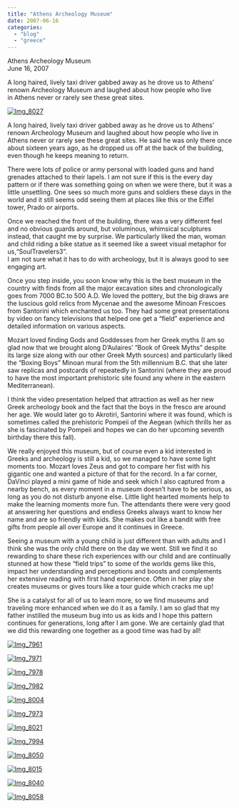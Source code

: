 ```yaml
---
title: "Athens Archeology Museum"
date: 2007-06-16
categories: 
  - "blog"
  - "greece"
---
```


Athens Archeology Museum  
June 16, 2007

A long haired, lively taxi driver gabbed away as he drove us to Athens’  
renown Archeology Museum and laughed about how people who live  
in Athens never or rarely see these great sites.

<!--more-->

[![Img_8027](https://pub-ac94b3f306b24c0dba4238943c97f2e1.r2.dev/soultravelers3/images/2008/03/05/img_8027.png "Img_8027")](https://pub-ac94b3f306b24c0dba4238943c97f2e1.r2.dev/photos/uncategorized/2008/03/05/img_8027.png)

A long haired, lively taxi driver gabbed away as he drove us to Athens’ renown Archeology Museum and laughed about how people who live in Athens never or rarely see these great sites. He said he was only there once about sixteen years ago, as he dropped us off at the back of the building, even though he keeps meaning to return.

There were lots of police or army personal with loaded guns and hand grenades attached to their lapels. I am not sure if this is the every day pattern or if there was something going on when we were there, but it was a little unsettling. One sees so much more guns and soldiers these days in the world and it still seems odd seeing them at places like this or the Eiffel tower, Prado or airports.

Once we reached the front of the building, there was a very different feel and no obvious guards around, but voluminous, whimsical sculptures instead, that caught me by surprise. We particularly liked the man, woman and child riding a bike statue as it seemed like a sweet visual metaphor for  us,“SoulTravelers3”.  
I am not sure what it has to do with archeology, but it is always good to see engaging art.

Once you step inside, you soon know why this is the best museum in the country with finds from all the major excavation sites and chronologically goes from 7000 BC.to 500 A.D. We loved the pottery, but the big draws are the luscious gold relics from Mycenae and the awesome Minoan Frescoes from Santorini which enchanted us too. They had some great presentations by video on fancy televisions that helped one get a “field” experience and detailed information on various aspects.

Mozart loved finding Gods and Goddesses from her Greek myths (I am so glad now that we brought along D’Aulaires’ “Book of Greek Myths” despite its large size along with our other Greek Myth sources) and particularly liked the “Boxing Boys” Minoan mural from the 5th millennium B.C. that she later saw replicas and postcards of repeatedly in Santorini (where they are proud to have the most important prehistoric site found any where in the eastern Mediterranean).

I think the video presentation helped that attraction as well as her new Greek archeology book and the fact that the boys in the fresco are around her age. We would later go to Akrotiri, Santorini where it was found, which is sometimes called the prehistoric Pompeii of the Aegean (which thrills her as she is fascinated by Pompeii and hopes we can do her upcoming seventh birthday there this fall).

We really enjoyed this museum, but of course even a kid interested in Greeks and archeology is still a kid, so we managed to have some light moments too. Mozart loves Zeus and got to compare her fist with his gigantic one and wanted a picture of that for the record. In a far corner, DaVinci played a mini game of hide and seek which I also captured from a nearby bench, as every moment in a museum doesn’t have to be serious, as long as you do not disturb anyone else. Little light hearted moments help to make the learning moments more fun. The attendants there were very good at answering her questions and endless Greeks always want to know her name and are so friendly with kids. She makes out like a bandit with free gifts from people all over Europe and it continues in Greece.

Seeing a museum with a young child is just different than with adults and I think she was the only child there on the day we went. Still we find it so rewarding to share these rich experiences with our child and are continually stunned at how these “field trips” to some of the worlds gems like this, impact her understanding and perceptions and boosts and complements her extensive reading with first hand experience. Often in her play she creates museums or gives tours like a tour guide which cracks me up!

She is a catalyst for all of us to learn more, so we find museums and traveling more enhanced when we do it as a family. I am so glad that my father instilled the museum bug into us as kids and I hope this pattern continues for generations, long after I am gone. We are certainly glad that we did this rewarding one together as a good time was had by all!

[![Img_7961](https://pub-ac94b3f306b24c0dba4238943c97f2e1.r2.dev/soultravelers3/images/2008/03/05/img_7961.png "Img_7961")](https://pub-ac94b3f306b24c0dba4238943c97f2e1.r2.dev/photos/uncategorized/2008/03/05/img_7961.png)

[![Img_7971](https://pub-ac94b3f306b24c0dba4238943c97f2e1.r2.dev/soultravelers3/images/2008/03/05/img_7971.png "Img_7971")](https://pub-ac94b3f306b24c0dba4238943c97f2e1.r2.dev/photos/uncategorized/2008/03/05/img_7971.png)

[![Img_7978](https://pub-ac94b3f306b24c0dba4238943c97f2e1.r2.dev/soultravelers3/images/2008/03/05/img_7978.png "Img_7978")](https://pub-ac94b3f306b24c0dba4238943c97f2e1.r2.dev/photos/uncategorized/2008/03/05/img_7978.png)

[![Img_7982](https://pub-ac94b3f306b24c0dba4238943c97f2e1.r2.dev/soultravelers3/images/2008/03/05/img_7982.png "Img_7982")](https://pub-ac94b3f306b24c0dba4238943c97f2e1.r2.dev/photos/uncategorized/2008/03/05/img_7982.png)

[![Img_8004](https://pub-ac94b3f306b24c0dba4238943c97f2e1.r2.dev/soultravelers3/images/2008/03/05/img_8004.png "Img_8004")](https://pub-ac94b3f306b24c0dba4238943c97f2e1.r2.dev/photos/uncategorized/2008/03/05/img_8004.png)

[![Img_7973](https://pub-ac94b3f306b24c0dba4238943c97f2e1.r2.dev/soultravelers3/images/2008/03/05/img_7973.png "Img_7973")](https://pub-ac94b3f306b24c0dba4238943c97f2e1.r2.dev/photos/uncategorized/2008/03/05/img_7973.png)

[![Img_8021](https://pub-ac94b3f306b24c0dba4238943c97f2e1.r2.dev/soultravelers3/images/2008/03/05/img_8021.png "Img_8021")](https://pub-ac94b3f306b24c0dba4238943c97f2e1.r2.dev/photos/uncategorized/2008/03/05/img_8021.png)

[![Img_7994](https://pub-ac94b3f306b24c0dba4238943c97f2e1.r2.dev/soultravelers3/images/2008/03/05/img_7994.png "Img_7994")](https://pub-ac94b3f306b24c0dba4238943c97f2e1.r2.dev/photos/uncategorized/2008/03/05/img_7994.png)

[![Img_8050](https://pub-ac94b3f306b24c0dba4238943c97f2e1.r2.dev/soultravelers3/images/2008/03/05/img_8050.png "Img_8050")](https://pub-ac94b3f306b24c0dba4238943c97f2e1.r2.dev/photos/uncategorized/2008/03/05/img_8050.png)

[![Img_8015](https://pub-ac94b3f306b24c0dba4238943c97f2e1.r2.dev/soultravelers3/images/2008/03/05/img_8015.png "Img_8015")](https://pub-ac94b3f306b24c0dba4238943c97f2e1.r2.dev/photos/uncategorized/2008/03/05/img_8015.png)

[![Img_8040](https://pub-ac94b3f306b24c0dba4238943c97f2e1.r2.dev/soultravelers3/images/2008/03/05/img_8040.png "Img_8040")](https://pub-ac94b3f306b24c0dba4238943c97f2e1.r2.dev/photos/uncategorized/2008/03/05/img_8040.png)

[![Img_8058](https://pub-ac94b3f306b24c0dba4238943c97f2e1.r2.dev/soultravelers3/images/2008/03/05/img_8058.png "Img_8058")](https://pub-ac94b3f306b24c0dba4238943c97f2e1.r2.dev/photos/uncategorized/2008/03/05/img_8058.png)
